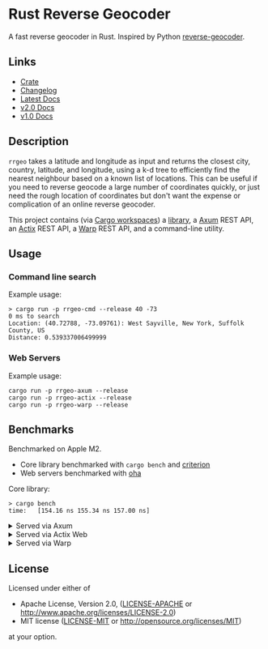 # Rust Reverse Geocoder
A fast reverse geocoder in Rust. Inspired by Python [reverse-geocoder](https://github.com/thampiman/reverse-geocoder).

## Links

- [Crate](https://crates.io/crates/reverse_geocoder)
- [Changelog](CHANGELOG.md)
- [Latest Docs](https://docs.rs/reverse_geocoder/)
- [v2.0 Docs](https://docs.rs/reverse_geocoder/2.0.0/reverse_geocoder/index.html)
- [v1.0 Docs](https://docs.rs/reverse_geocoder/1.0.1/reverse_geocoder/)

## Description

`rrgeo` takes a latitude and longitude as input and returns the closest city, country, latitude, and longitude, using a k-d tree to efficiently find the nearest neighbour based on a known list of locations. This can be useful if you need to reverse geocode a large number of coordinates quickly, or just need the rough location of coordinates but don't want the expense or complication of an online reverse geocoder.

This project contains (via [Cargo workspaces](https://doc.rust-lang.org/book/ch14-03-cargo-workspaces.html)) a [library](https://crates.io/crates/reverse_geocoder), a [Axum](https://github.com/tokio-rs/axum) REST API, an [Actix](https://actix.rs/) REST API, a [Warp](https://seanmonstar.com/post/176530511587/warp) REST API, and a command-line utility.

## Usage

### Command line search

Example usage:

```
> cargo run -p rrgeo-cmd --release 40 -73
0 ms to search
Location: (40.72788, -73.09761): West Sayville, New York, Suffolk County, US
Distance: 0.539337006499999
```

### Web Servers

Example usage:

```
cargo run -p rrgeo-axum --release
cargo run -p rrgeo-actix --release
cargo run -p rrgeo-warp --release
```

## Benchmarks

Benchmarked on Apple M2.

  * Core library benchmarked with `cargo bench` and [criterion](https://github.com/japaric/criterion.rs)
  * Web servers benchmarked with [oha](https://github.com/hatoo/oha)

Core library:

```
> cargo bench
time:   [154.16 ns 155.34 ns 157.00 ns]
```

<details>
<summary>Served via Axum</summary>

```
> cargo run -p rrgeo-axum --release
>  oha http://localhost:3000/\?lat\=40\&long\=\-73 -z 5sec
Summary:
  Success rate:	100.00%
  Total:	5.0004 secs
  Slowest:	0.0099 secs
  Fastest:	0.0000 secs
  Average:	0.0002 secs
  Requests/sec:	221767.0303

  Total data:	162.86 MiB
  Size/request:	154 B
  Size/sec:	32.57 MiB

Response time histogram:
  0.000 [1]       |
  0.001 [1108827] |■■■■■■■■■■■■■■■■■■■■■■■■■■■■■■■■
  0.002 [21]      |
  0.003 [49]      |
  0.004 [9]       |
  0.005 [4]       |
  0.006 [1]       |
  0.007 [1]       |
  0.008 [2]       |
  0.009 [1]       |
  0.010 [2]       |

Response time distribution:
  10.00% in 0.0001 secs
  25.00% in 0.0002 secs
  50.00% in 0.0002 secs
  75.00% in 0.0003 secs
  90.00% in 0.0003 secs
  95.00% in 0.0004 secs
  99.00% in 0.0005 secs
  99.90% in 0.0006 secs
  99.99% in 0.0009 secs


Details (average, fastest, slowest):
  DNS+dialup:	0.0016 secs, 0.0011 secs, 0.0019 secs
  DNS-lookup:	0.0000 secs, 0.0000 secs, 0.0002 secs

Status code distribution:
  [200] 1108918 responses
```

</details>

<details>
<summary>Served via Actix Web</summary>

```
> cargo run --release --bin rrgeo-actix
> oha http://localhost:3000/\?lat\=40\&long\=\-73 -z 5sec
Summary:
  Success rate:	100.00%
  Total:	5.0007 secs
  Slowest:	0.2502 secs
  Fastest:	0.0000 secs
  Average:	0.0002 secs
  Requests/sec:	204563.3764

  Total data:	106.34 MiB
  Size/request:	109 B
  Size/sec:	21.26 MiB

Response time histogram:
  0.000 [1]       |
  0.025 [1021753] |■■■■■■■■■■■■■■■■■■■■■■■■■■■■■■■■
  0.050 [432]     |
  0.075 [165]     |
  0.100 [101]     |
  0.125 [218]     |
  0.150 [266]     |
  0.175 [7]       |
  0.200 [1]       |
  0.225 [7]       |
  0.250 [12]      |

Response time distribution:
  10.00% in 0.0000 secs
  25.00% in 0.0001 secs
  50.00% in 0.0001 secs
  75.00% in 0.0001 secs
  90.00% in 0.0002 secs
  95.00% in 0.0003 secs
  99.00% in 0.0011 secs
  99.90% in 0.0323 secs
  99.99% in 0.1263 secs


Details (average, fastest, slowest):
  DNS+dialup:	0.0015 secs, 0.0012 secs, 0.0019 secs
  DNS-lookup:	0.0000 secs, 0.0000 secs, 0.0002 secs

Status code distribution:
  [200] 1022963 responses

```
</details>

<details>
<summary>Served via Warp</summary>

```
> cargo run --release --bin rrgeo-warp
> oha http://localhost:3000/\?lat\=40\&long\=\-73 -z 5sec
SuSummary:
  Success rate:	100.00%
  Total:	5.0003 secs
  Slowest:	0.0111 secs
  Fastest:	0.0000 secs
  Average:	0.0002 secs
  Requests/sec:	232498.2550

  Total data:	170.74 MiB
  Size/request:	154 B
  Size/sec:	34.15 MiB

Response time histogram:
  0.000 [1]       |
  0.001 [1162216] |■■■■■■■■■■■■■■■■■■■■■■■■■■■■■■■■
  0.002 [167]     |
  0.003 [52]      |
  0.004 [56]      |
  0.006 [56]      |
  0.007 [4]       |
  0.008 [3]       |
  0.009 [1]       |
  0.010 [1]       |
  0.011 [2]       |

Response time distribution:
  10.00% in 0.0001 secs
  25.00% in 0.0002 secs
  50.00% in 0.0002 secs
  75.00% in 0.0003 secs
  90.00% in 0.0003 secs
  95.00% in 0.0004 secs
  99.00% in 0.0004 secs
  99.90% in 0.0007 secs
  99.99% in 0.0038 secs


Details (average, fastest, slowest):
  DNS+dialup:	0.0018 secs, 0.0013 secs, 0.0025 secs
  DNS-lookup:	0.0000 secs, 0.0000 secs, 0.0005 secs

Status code distribution:
  [200] 1162559 responses
```

</details>


## License

Licensed under either of

 * Apache License, Version 2.0, ([LICENSE-APACHE](LICENSE-APACHE) or http://www.apache.org/licenses/LICENSE-2.0)
 * MIT license ([LICENSE-MIT](LICENSE-MIT) or http://opensource.org/licenses/MIT)

at your option.


